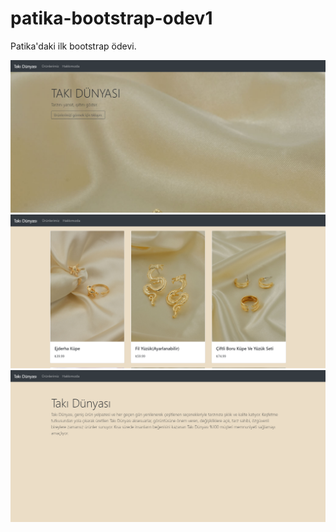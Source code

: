 # patika-bootstrap-odev1
Patika'daki ilk bootstrap ödevi.

![github](screenshot.png)
![github](screenshot2.png)
![github](screenshot3.png)

